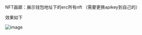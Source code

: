 NFT画廊：展示钱包地址下的erc所有nft
（需要更换apikey到自己的）

效果如下


![image](https://user-images.githubusercontent.com/9261797/185339734-641b3bc7-8721-4c71-b5e4-374edf7aff80.png)
